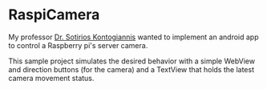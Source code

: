 # RaspiCamera

My professor <a href="http://utopia.duth.gr/~skontog/">Dr. Sotirios Kontogiannis</a> wanted to implement an android app  to control a Raspberry pi's server camera.

This sample project simulates the desired behavior with a simple WebView and direction buttons (for the camera) and a TextView that holds the latest camera movement status.
